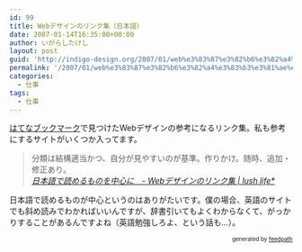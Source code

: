 ```yaml
---
id: 99
title: Webデザインのリンク集（日本語）
date: 2007-01-14T16:35:00+00:00
author: いがらしたけし
layout: post
guid: 'http://indigo-design.org/2007/01/web%e3%83%87%e3%82%b6%e3%82%a4%e3%83%b3%e3%81%ae%e3%83%aa%e3%83%b3%e3%82%af%e9%9b%86%ef%bc%88%e6%97%a5%e6%9c%ac%e8%aa%9e%ef%bc%89/'
permalink: '/2007/01/web%e3%83%87%e3%82%b6%e3%82%a4%e3%83%b3%e3%81%ae%e3%83%aa%e3%83%b3%e3%82%af%e9%9b%86%ef%bc%88%e6%97%a5%e6%9c%ac%e8%aa%9e%ef%bc%89/'
categories:
  - 仕事
tags:
  - 仕事
---
```

<a href="http://b.hatena.ne.jp/">はてなブックマーク</a>で見つけたWebデザインの参考になるリンク集。私も参考にするサイトがいくつか入ってます。<br /><blockquote>分類は結構適当かつ、自分が見やすいのが基準。作りかけ。随時、追加・修正あり。<br /><cite><a href="http://lush-life.org/entries/eid72.html">日本語で読めるものを中心に　- Webデザインのリンク集 | lush life*</a></cite></blockquote>
日本語で読めるものが中心というのはありがたいです。僕の場合、英語のサイトでも斜め読みでわかればいいんですが、辞書引いてもよくわからなくて、がっかりすることがあるんですよね（英語勉強しろよ、という話も…）。
<div style="text-align: right;font-size: 10px">
&nbsp;&nbsp;<span>generated by <a href="http://feedpath.jp">feedpath</a></span>
</div>
